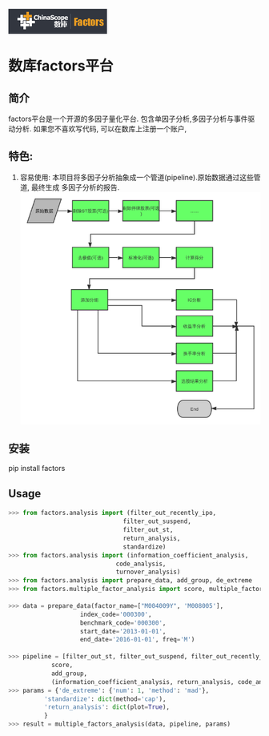 ![logo](./logo.png)
# 数库factors平台

## 简介
factors平台是一个开源的多因子量化平台. 包含单因子分析,多因子分析与事件驱动分析.
如果您不喜欢写代码, 可以在数库上注册一个账户,

## 特色:
1. 容易使用: 本项目将多因子分析抽象成一个管道(pipeline).原始数据通过这些管道, 最终生成
多因子分析的报告.
![data pipeline](./multi-factor-analysis.png)


## 安装

pip install factors

## Usage

```python
>>> from factors.analysis import (filter_out_recently_ipo,
                                filter_out_suspend,
                                filter_out_st,
                                return_analysis,
                                standardize)
>>> from factors.analysis import (information_coefficient_analysis,
                              code_analysis,
                              turnover_analysis)
>>> from factors.analysis import prepare_data, add_group, de_extreme
>>> from factors.multiple_factor_analysis import score, multiple_factors_analysis

>>> data = prepare_data(factor_name=["M004009Y", 'M008005'],
                    index_code='000300',
                    benchmark_code='000300',
                    start_date='2013-01-01',
                    end_date='2016-01-01', freq='M')

>>> pipeline = [filter_out_st, filter_out_suspend, filter_out_recently_ipo, de_extreme, standardize,
            score,
            add_group,
            (information_coefficient_analysis, return_analysis, code_analysis, turnover_analysis)]
>>> params = {'de_extreme': {'num': 1, 'method': 'mad'},
          'standardize': dict(method='cap'),
          'return_analysis': dict(plot=True),
          }
>>> result = multiple_factors_analysis(data, pipeline, params)
```
